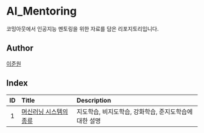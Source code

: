 # AI_Mentoring

코밍아웃에서 인공지능 멘토링을 위한 자료를 담은 리포지토리입니다.

## Author

[이준원](https://github.com/cpprhtn)

## Index

|ID|Title|Description|
|:---:|:---|:---|
|1|[머신러닝 시스템의 종류](./001/README.md)|지도학습, 비지도학습, 강화학습, 준지도학습에 대한 설명|